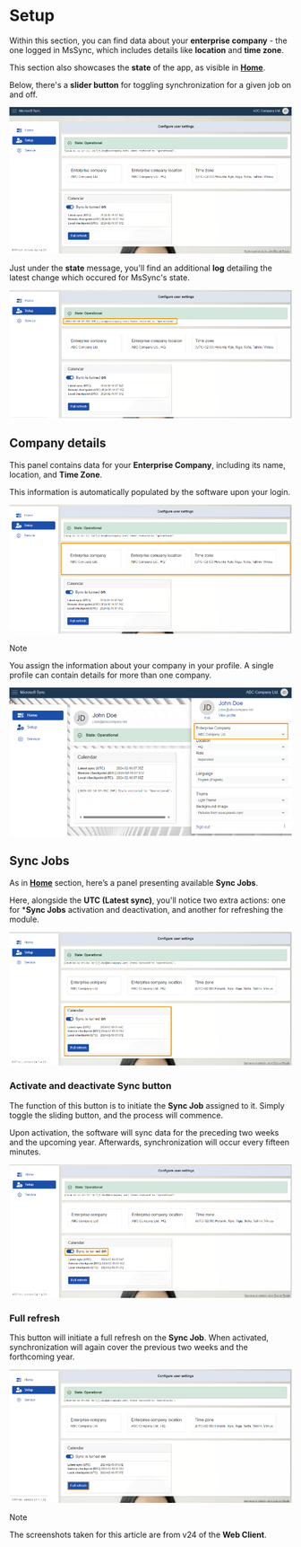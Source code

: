 # Setup

Within this section, you can find data about your **enterprise company** - the one logged in MsSync, which includes details like **location** and **time zone**. 

This section also showcases the **state** of the app, as visible in **[Home](https://docs.erp.net/tech/modules/applications/mssync/home.html)**.

Below, there's a **slider button** for toggling synchronization for a given job on and off.

![picture](pictures/Setup_view_01_03.png) 

Just under the **state** message, you'll find an additional **log** detailing the latest change which occured for MsSync's state.

![picture](pictures/Setup_logs_01_03.png) 

## Company details 

This panel contains data for your **Enterprise Company**, including its name, location, and **Time Zone**. 

This information is automatically populated by the software upon your login.

![picture](pictures/Setup_company_info_01_03.png)  

> [!NOTE] 
> You assign the information about your company in your profile. A single profile can contain details for more than one company.

![picture](pictures/Setup_profile_info_01_03.png) 

## Sync Jobs 

As in **[Home](https://docs.erp.net/tech/modules/applications/mssync/home.html)** section, here’s a panel presenting available **Sync Jobs**. 

Here, alongside the **UTC (Latest sync)**, you'll notice two extra actions: one for ***Sync Jobs** activation and deactivation, and another for refreshing the module.

![picture](pictures/Setup_jobs_01_03.png) 

### Activate and deactivate Sync button

The function of this button is to initiate the **Sync Job** assigned to it. Simply toggle the sliding button, and the process will commence. 

Upon activation, the software will sync data for the preceding two weeks and the upcoming year. Afterwards, synchronization will occur every fifteen minutes.
 
![picture](pictures/Setup_slider_01_03.png) 

### Full refresh 

This button will initiate a full refresh on the **Sync Job**. When activated, synchronization will again cover the previous two weeks and the forthcoming year.
 
![picture](pictures/Setup_fullrefresh_01_03.png) 

> [!NOTE]
> The screenshots taken for this article are from v24 of the **Web Client**.

